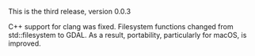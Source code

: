 This is the third release, version 0.0.3

C++ support for clang was fixed. Filesystem functions changed from std::filesystem to GDAL.
As a result, portability, particularly for macOS, is improved.